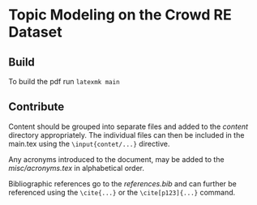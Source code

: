 # Topic Modeling on the Crowd RE Dataset

## Build

To build the pdf run `latexmk main`

## Contribute

Content should be grouped into separate files and added to the *content* directory appropriately. The individual files can then be included in the main.tex using the `\input{contet/...}` directive.

Any acronyms introduced to the document, may be added to the *misc/acronyms.tex* in alphabetical order.

Bibliographic references go to the *references.bib* and can further be referenced using the `\cite{...}` or the `\cite[p123]{...}` command.
